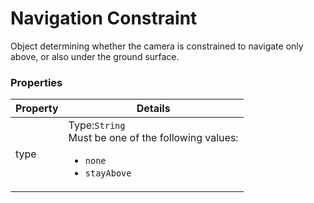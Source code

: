 # Navigation Constraint

Object determining whether the camera is constrained to navigate only above, or also under the ground surface.

### Properties

| Property | Details
| --- | ---
| type | Type:`String`<br>Must be one of the following values:<ul><li>`none`</li><li>`stayAbove`</li></ul>




